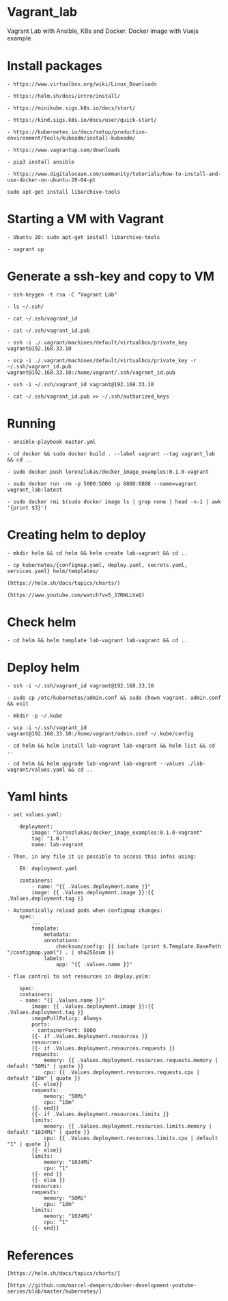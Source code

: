 # Vagrant_lab
Vagrant Lab with Ansible, K8s and Docker. Docker image with Vuejs example.

# Install packages

    - https://www.virtualbox.org/wiki/Linux_Downloads

    - https://helm.sh/docs/intro/install/

    - https://minikube.sigs.k8s.io/docs/start/

    - https://kind.sigs.k8s.io/docs/user/quick-start/

    - https://kubernetes.io/docs/setup/production-environment/tools/kubeadm/install-kubeadm/

    - https://www.vagrantup.com/downloads

    - pip3 install ansible

    - https://www.digitalocean.com/community/tutorials/how-to-install-and-use-docker-on-ubuntu-20-04-pt

    sudo apt-get install libarchive-tools

# Starting a VM with Vagrant

    - Ubuntu 20: sudo apt-get install libarchive-tools

    - vagrant up

# Generate a ssh-key and copy to VM

    - ssh-keygen -t rsa -C "Vagrant Lab"

    - ls ~/.ssh/

    - cat ~/.ssh/vagrant_id
    
    - cat ~/.ssh/vagrant_id.pub

    - ssh -i ./.vagrant/machines/default/virtualbox/private_key vagrant@192.168.33.10

    - scp -i ./.vagrant/machines/default/virtualbox/private_key -r ~/.ssh/vagrant_id.pub vagrant@192.168.33.10:/home/vagrant/.ssh/vagrant_id.pub 

    - ssh -i ~/.ssh/vagrant_id vagrant@192.168.33.10 

    - cat ~/.ssh/vagrant_id.pub >> ~/.ssh/authorized_keys

# Running

    - ansible-playbook master.yml

    - cd docker && sudo docker build . --label vagrant --tag vagrant_lab && cd ..

    - sudo docker push lorenzlukas/docker_image_examples:0.1.0-vagrant

    - sudo docker run -rm -p 5000:5000 -p 8888:8888 --name=vagrant vagrant_lab:latest

    - sudo docker rmi $(sudo docker image ls | grep none | head -n-1 | awk '{print $3}')

# Creating helm to deploy

    - mkdir helm && cd helm && helm create lab-vagrant && cd ..

    - cp kubernetes/{configmap.yaml, deploy.yaml, secrets.yaml, services.yaml} helm/templates/

    (https://helm.sh/docs/topics/charts/)

    (https://www.youtube.com/watch?v=5_J7RWLLVeQ)

# Check helm

    - cd helm && helm template lab-vagrant lab-vagrant && cd ..

# Deploy helm
    
    - ssh -i ~/.ssh/vagrant_id vagrant@192.168.33.10 

    - sudo cp /etc/kubernetes/admin.conf && sudo chown vagrant. admin.conf && exit

    - mkdir -p ~/.kube

    - scp -i ~/.ssh/vagrant_id vagrant@192.168.33.10:/home/vagrant/admin.conf ~/.kube/config

    - cd helm && helm install lab-vagrant lab-vagrant && helm list && cd ..
    
    - cd helm && helm upgrade lab-vagrant lab-vagrant --values ./lab-vagrant/values.yaml && cd ..

# Yaml hints

    - set values.yaml:

        deployment:
            image: "lorenzlukas/docker_image_examples:0.1.0-vagrant"
            tag: "1.0.1"
            name: lab-vagrant
    
    - Then, in any file it is possible to access this infos using:
        
        EX: deployment.yaml
        
        containers:
            - name: "{{ .Values.deployment.name }}"
            image: {{ .Values.deployment.image }}:{{ .Values.deployment.tag }}

    - Automatically reload pods when configmap changes:
        spec:
            ...
            template:
                metadata:
                annotations:
                    checksum/config: {{ include (print $.Template.BasePath "/configmap.yaml") . | sha256sum }}
                labels:
                    app: "{{ .Values.name }}" 

    - flux control to set resources in deploy.yalm:

        spec:
        containers:
        - name: "{{ .Values.name }}"
            image: {{ .Values.deployment.image }}:{{ .Values.deployment.tag }}
            imagePullPolicy: Always
            ports:
            - containerPort: 5000
            {{- if .Values.deployment.resources }}
            resources:
            {{- if .Values.deployment.resources.requests }}
            requests:
                memory: {{ .Values.deployment.resources.requests.memory | default "50Mi" | quote }}
                cpu: {{ .Values.deployment.resources.requests.cpu | default "10m" | quote }}
            {{- else}}
            requests:
                memory: "50Mi"
                cpu: "10m"
            {{- end}}
            {{- if .Values.deployment.resources.limits }}
            limits:
                memory: {{ .Values.deployment.resources.limits.memory | default "1024Mi" | quote }}
                cpu: {{ .Values.deployment.resources.limits.cpu | default "1" | quote }}
            {{- else}}  
            limits:
                memory: "1024Mi"
                cpu: "1"
            {{- end }}
            {{- else }}
            resources:
            requests:
                memory: "50Mi"
                cpu: "10m"
            limits:
                memory: "1024Mi"
                cpu: "1"
            {{- end}} 

# References

    [https://helm.sh/docs/topics/charts/]

    [https://github.com/marcel-dempers/docker-development-youtube-series/blob/master/kubernetes/]

